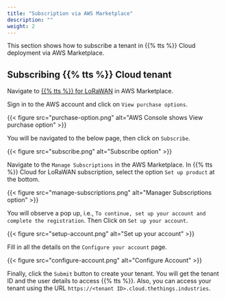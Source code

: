 ```yaml
---
title: "Subscription via AWS Marketplace"
description: ""
weight: 2
---
```


This section shows how to subscribe a tenant in {{% tts %}} Cloud deployment via AWS Marketplace.

<!--more-->

## Subscribing {{% tts %}} Cloud tenant

Navigate to [{{% tts %}} for LoRaWAN](https://aws.amazon.com/marketplace/pp/prodview-djx65iyt6w5cy) in AWS Marketplace.

Sign in to the AWS account and click on `View purchase options`.

{{< figure src="purchase-option.png" alt="AWS Console shows View purchase option" >}}

You will be navigated to the below page, then click on `Subscribe`.

{{< figure src="subscribe.png" alt="Subscribe option" >}}

Navigate to the `Manage Subscriptions` in the AWS Marketplace. In {{% tts %}} Cloud for LoRaWAN subscription, select the option `Set up product` at the bottom.

{{< figure src="manage-subscriptions.png" alt="Manager Subscriptions option" >}}

You will observe a pop up, i.e., `To continue, set up your account and complete the registration`. Then Click on `Set up your account`.

{{< figure src="setup-account.png" alt="Set up your account" >}}

Fill in all the details on the `Configure your account` page.

{{< figure src="configure-account.png" alt="Configure Account" >}}

Finally, click the `Submit` button to create your tenant. You will get the tenant ID and the user details to access {{% tts %}}. Also, you can access your tenant using the URL `https://<tenant ID>.cloud.thethings.industries`.
